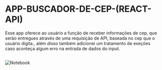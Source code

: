 # APP-BUSCADOR-DE-CEP-(REACT-API)
 Esse app oferece ao usuário a função de receber informações de cep, que serão entregues através de uma requisição de API, baseada no cep que o usuário digita., além disso também adicionei um tratamento de exeções caso aconteça algum erro na entrada de dados do input.
##
![Notebook](https://github.com/user-attachments/assets/894ad950-b71f-45bd-8206-16182cd7af82)
